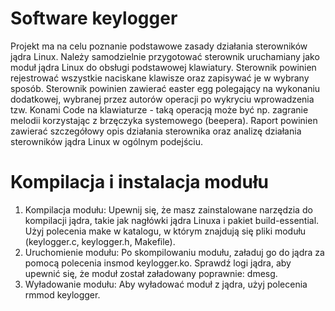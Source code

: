 # Software keylogger

Projekt ma na celu poznanie podstawowe zasady działania sterowników jądra Linux. Należy samodzielnie przygotować sterownik uruchamiany jako moduł jądra Linux do obsługi podstawowej klawiatury. Sterownik powinien rejestrować wszystkie naciskane klawisze oraz zapisywać je w wybrany sposób. Sterownik powinien zawierać easter egg polegający na wykonaniu dodatkowej, wybranej przez autorów operacji po wykryciu wprowadzenia tzw. Konami Code na klawiaturze - taką operacją może być np. zagranie melodii korzystając z brzęczyka systemowego (beepera). Raport powinien zawierać szczegółowy opis działania sterownika oraz analizę działania sterowników jądra Linux w ogólnym podejściu.

# Kompilacja i instalacja modułu

1. Kompilacja modułu:
   Upewnij się, że masz zainstalowane narzędzia do kompilacji jądra, takie jak nagłówki jądra Linuxa i pakiet build-essential.
   Użyj polecenia make w katalogu, w którym znajdują się pliki modułu (keylogger.c, keylogger.h, Makefile).
2. Uruchomienie modułu:
   Po skompilowaniu modułu, załaduj go do jądra za pomocą polecenia insmod keylogger.ko.
   Sprawdź logi jądra, aby upewnić się, że moduł został załadowany poprawnie: dmesg.
3. Wyładowanie modułu:
   Aby wyładować moduł z jądra, użyj polecenia rmmod keylogger.
